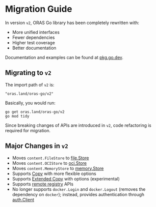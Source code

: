 # Migration Guide

In version `v2`, ORAS Go library has been completely rewritten with:

- More unified interfaces
- Fewer dependencies
- Higher test coverage
- Better documentation

Documentation and examples can be found at [pkg.go.dev](https://pkg.go.dev/oras.land/oras-go/v2).


## Migrating to `v2`

The import path of `v2` is:
```
"oras.land/oras-go/v2"
```

Basically, you would run:

```
go get oras.land/oras-go/v2
go mod tidy
```

Since breaking changes of APIs are introduced in `v2`, code refactoring is required for migration.  

## Major Changes in `v2`

- Moves `content.FileStore` to [file.Store](https://pkg.go.dev/oras.land/oras-go/v2/content/file#Store)
- Moves `content.OCIStore` to [oci.Store](https://pkg.go.dev/oras.land/oras-go/v2/content/oci#Store)
- Moves `content.MemoryStore` to [memory.Store](https://pkg.go.dev/oras.land/oras-go/v2/content/memory#Store)
- Supports [Copy](https://pkg.go.dev/oras.land/oras-go/v2#Copy) with more flexible options
- Supports [Extended Copy](https://pkg.go.dev/oras.land/oras-go/v2#ExtendedCopy) with options (experimental)
- Supports [remote registry](https://pkg.go.dev/oras.land/oras-go/v2/registry/remote) APIs
- No longer supports `docker.Login` and `docker.Logout` (removes the dependency on `docker`); instead, provides authentication through [auth.Client](https://pkg.go.dev/oras.land/oras-go/v2/registry/remote/auth#Client)
